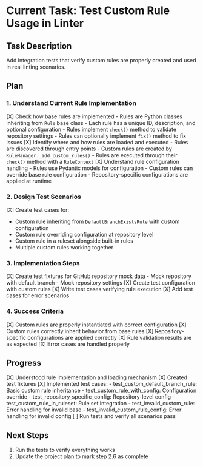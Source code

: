 # Current Task: Test Custom Rule Usage in Linter

## Task Description
Add integration tests that verify custom rules are properly created and used in real linting scenarios.

## Plan

### 1. Understand Current Rule Implementation
[X] Check how base rules are implemented
    - Rules are Python classes inheriting from `Rule` base class
    - Each rule has a unique ID, description, and optional configuration
    - Rules implement `check()` method to validate repository settings
    - Rules can optionally implement `fix()` method to fix issues
[X] Identify where and how rules are loaded and executed
    - Rules are discovered through entry points
    - Custom rules are created by `RuleManager._add_custom_rules()`
    - Rules are executed through their `check()` method with a `RuleContext`
[X] Understand rule configuration handling
    - Rules use Pydantic models for configuration
    - Custom rules can override base rule configuration
    - Repository-specific configurations are applied at runtime

### 2. Design Test Scenarios
[X] Create test cases for:
  - Custom rule inheriting from `DefaultBranchExistsRule` with custom configuration
  - Custom rule overriding configuration at repository level
  - Custom rule in a ruleset alongside built-in rules
  - Multiple custom rules working together

### 3. Implementation Steps
[X] Create test fixtures for GitHub repository mock data
    - Mock repository with default branch
    - Mock repository settings
[X] Create test configuration with custom rules
[X] Write test cases verifying rule execution
[X] Add test cases for error scenarios

### 4. Success Criteria
[X] Custom rules are properly instantiated with correct configuration
[X] Custom rules correctly inherit behavior from base rules
[X] Repository-specific configurations are applied correctly
[X] Rule validation results are as expected
[X] Error cases are handled properly

## Progress
[X] Understood rule implementation and loading mechanism
[X] Created test fixtures
[X] Implemented test cases:
    - test_custom_default_branch_rule: Basic custom rule inheritance
    - test_custom_rule_with_config: Configuration override
    - test_repository_specific_config: Repository-level config
    - test_custom_rule_in_ruleset: Rule set integration
    - test_invalid_custom_rule: Error handling for invalid base
    - test_invalid_custom_rule_config: Error handling for invalid config
[ ] Run tests and verify all scenarios pass

## Next Steps
1. Run the tests to verify everything works
2. Update the project plan to mark step 2.6 as complete